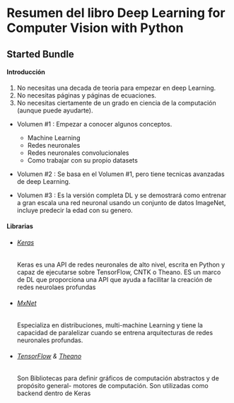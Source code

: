 # Resumen del libro Deep Learning for Computer Vision with Python
## Started Bundle

#### Introducción
1. No necesitas una decada de teoria para empezar en deep Learning.
2. No necesitas páginas y páginas de ecuaciones.
3. No necesitas ciertamente de un grado en ciencia de la computación (aunque puede ayudarte).


* Volumen #1 : Empezar a conocer algunos conceptos.

  - Machine Learning
  - Redes neuronales
  - Redes neuronales convolucionales
  - Como trabajar con su propio datasets


* Volumen #2 : Se basa en el Volumen #1, pero tiene tecnicas avanzadas de deep Learning.

* Volumen #3 : Es la versión completa DL y se demostrará como entrenar a gran escala una red neuronal usando un conjunto de datos ImageNet, incluye predecir la edad con su genero.


#### Librarias

 * ###### [Keras][19695ebc]
    Keras es una API de redes neuronales de alto nivel, escrita en Python y capaz de ejecutarse sobre TensorFlow, CNTK o Theano.
    ES un marco de DL que proporciona una API que ayuda a facilitar la creación de redes neurolaes profundas

* ###### [MxNet][bf7a9a11]
    Especializa en distribuciones, multi-machine Learning y tiene la capacidad de paralelizar cuando se entrena arquitecturas de redes neuronales profundas.

* ###### [TensorFlow][ffb2b9ce] & [Theano][f46179dd]
    Son Bibliotecas para definir gráficos de computación abstractos y de propósito general- motores de computación.
    Son utilizadas como backend dentro de Keras

  [19695ebc]: https://github.com/keras-team/keras "Keras"
  [bf7a9a11]: https://arxiv.org/abs/1512.01274 "MxNet"
  [ffb2b9ce]: https://www.tensorflow.org/ "TensorFlow"
  [f46179dd]: https://arxiv.org/abs/1605.02688 "Theano"
